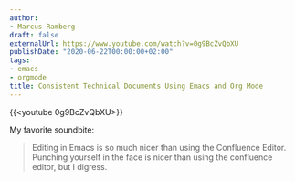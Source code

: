 ```yaml
---
author:
- Marcus Ramberg
draft: false
externalUrl: https://www.youtube.com/watch?v=0g9BcZvQbXU
publishDate: "2020-06-22T00:00:00+02:00"
tags:
- emacs
- orgmode
title: Consistent Technical Documents Using Emacs and Org Mode
---
```


{{<youtube 0g9BcZvQbXU>}}

My favorite soundbite:

> Editing in Emacs is so much nicer than using the Confluence Editor. Punching yourself in the face is nicer than using the confluence editor, but I digress.

